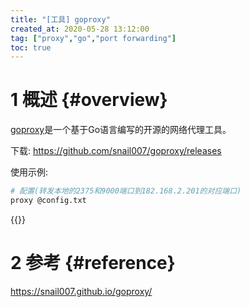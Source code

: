 ```yaml
---
title: "[工具] goproxy"
created_at: 2020-05-28 13:12:00
tag: ["proxy","go","port forwarding"]
toc: true
---
```


# 1 概述 {#overview}

[goproxy](https://github.com/snail007/goproxy)是一个基于Go语言编写的开源的网络代理工具。

下载: <https://github.com/snail007/goproxy/releases>

使用示例:
```bash
# 配置(转发本地的2375和9000端口到182.168.2.201的对应端口)
proxy @config.txt
```

{{<highlight-file file="config.txt" lang="bash">}}

# 2 参考 {#reference}

<https://snail007.github.io/goproxy/>
